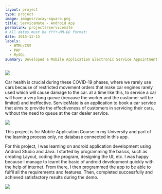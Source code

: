 ```yaml
---
layout: project
type: project
image: images/vacay-square.png
title: ServiceMate - Android App
permalink: projects/servicemate
# All dates must be YYYY-MM-DD format!
date: 2015-12-15
labels:
  - HTML/CSS
  - PHP
  - MySQL
summary: Developed a Mobile Application Electronic Service Appointment Manager.
---
```


<img class="ui image" src="{{ site.baseurl }}/images/servicemate0.png">

Car health is crucial during these COVID-19 phases, where we rarely use cars because of restricted movement orders that make car engines rarely used which will cause damage to the car. at a time like this, to service a car will have a very long queue (because the worker and the customer will be limited) and ineffective. ServiceMate is an application to book a car service that aims to provide the effectiveness of customers in servicing their cars, without the need to queue at the car dealer service.

<img class="ui image" src="{{ site.baseurl }}/images/servicemate1.png">

This project is for Mobile Application Course in my University and part of the learning process only, no database connected in this app.

For this project, I was learning on android application development using Android Studio and Java. I started by programming the basics, such as creating Layout, coding the program, designing the UI, etc. I was happy because I manage to learnt the basic of android development quickly with the help of internet. From there, I then programmed the app to be able to fulfil all the requirements and features. Then, completed successfully and achieved satisfactory results during the demo.

<img class="ui image" src="{{ site.baseurl }}/images/servicemate2.png">
